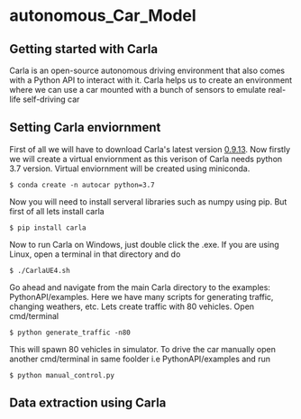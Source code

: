 # autonomous_Car_Model
## Getting started with Carla
Carla is an open-source autonomous driving environment that also comes with a Python API to interact with it. Carla helps us to create an environment where we can use a car mounted with a bunch of sensors to emulate real-life self-driving car
## Setting Carla enviornment
First of all we will have to download Carla's latest version [0.9.13](https://carla.org/2021/11/16/release-0.9.13/). Now firstly we will create a virtual enviornment as this verison of Carla needs python 3.7 version. Virtual enviornment will be created using miniconda. 
```
$ conda create -n autocar python=3.7
```
Now you will need to install serveral libraries such as numpy using pip. But first of all lets install carla
```
$ pip install carla
```
Now to run Carla on Windows, just double click the .exe. If you are using Linux, open a terminal in that directory and do
```
$ ./CarlaUE4.sh
```
Go ahead and navigate from the main Carla directory to the examples: PythonAPI/examples. Here we have many scripts for generating traffic, changing weathers, etc. Lets create traffic with 80 vehicles. Open cmd/terminal
```
$ python generate_traffic -n80
```
This will spawn 80 vehicles in simulator.
To drive the car manually open another cmd/terminal in same foolder i.e PythonAPI/examples and run
```
$ python manual_control.py
```
## Data extraction using Carla
